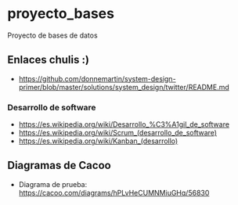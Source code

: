 # proyecto_bases
Proyecto de bases de datos

## Enlaces chulis :)
- https://github.com/donnemartin/system-design-primer/blob/master/solutions/system_design/twitter/README.md

### Desarrollo de software
- https://es.wikipedia.org/wiki/Desarrollo_%C3%A1gil_de_software
- https://es.wikipedia.org/wiki/Scrum_(desarrollo_de_software)
- https://es.wikipedia.org/wiki/Kanban_(desarrollo)

## Diagramas de Cacoo
- Diagrama de prueba: https://cacoo.com/diagrams/hPLvHeCUMNMiuGHq/56830
